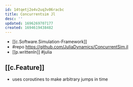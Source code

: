 ```yaml
---
id: 14tqetj2o4v2uq3v06racbc
title: Concurrentsim Jl
desc: ''
updated: 1696269707177
created: 1694619438482
---
```


- [[c.Software.Simulation-Framework]]
- #repo https://github.com/JuliaDynamics/ConcurrentSim.jl
- [[p.writtenIn]] #julia

## [[c.Feature]]

-  uses coroutines to make arbitrary jumps in time
